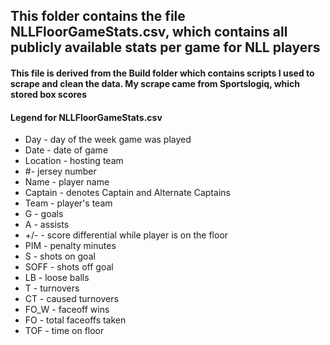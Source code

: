 ## This folder contains the file NLLFloorGameStats.csv, which contains all publicly available stats per game for NLL players
#### This file is derived from the Build folder which contains scripts I used to scrape and clean the data. My scrape came from Sportslogiq, which stored box scores

#### Legend for NLLFloorGameStats.csv
* Day - day of the week game was played
* Date - date of game
* Location - hosting team
* #- jersey number
* Name - player name
* Captain - denotes Captain and Alternate Captains
* Team - player's team
* G - goals
* A - assists
* +/- - score differential while player is on the floor
* PIM - penalty minutes
* S - shots on goal
* SOFF - shots off goal
* LB - loose balls
* T - turnovers
* CT - caused turnovers
* FO_W - faceoff wins
* FO - total faceoffs taken
* TOF - time on floor
